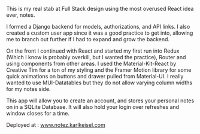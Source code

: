 This is my real stab at Full Stack design using the most overused React idea ever, notes.

I formed a Django backend for models, authorizations, and API links. I also created a custom user app since it was a good practice to get into, allowing me to branch out further if I had to expand and grow the backend.

On the front I continued with React and started my first run into Redux (Which I know is probably overkill, but I wanted the practice), Router and using components from other areas. I used the Material-Kit-React by Creative Tim for a ton of my styling and the Framer Motion library for some quick animations on buttons and drawer pulled from Material-UI. I really wanted to use MUI-Datatables but they do not allow varying column widths for my notes side.

This app will allow you to create an account, and stores your personal notes on in a SQLite Database. It will also hold your login over refreshes and window closes for a time.

Deployed at : www.notez.karlkeisel.com
